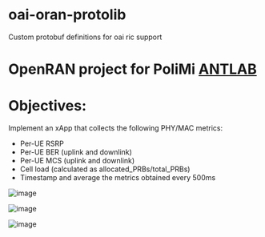 # oai-oran-protolib
Custom protobuf definitions for oai ric support

# OpenRAN project for PoliMi [ANTLAB](http://www.antlab.polimi.it/)

# Objectives:
Implement an xApp that collects the following PHY/MAC metrics:

*	Per-UE RSRP
*	Per-UE BER (uplink and downlink)
* Per-UE MCS (uplink and downlink)
*	Cell load (calculated as allocated_PRBs/total_PRBs)
* Timestamp and average the metrics obtained every 500ms

![image](https://github.com/Mattiabe98/oai-oran-protolib/assets/49247389/db81039a-7109-4ce2-9c66-70a83df71374)

![image](https://github.com/Mattiabe98/oai-oran-protolib/assets/49247389/00dd9c84-6a84-4c75-9f46-f64f2ba902f7)

![image](https://github.com/Mattiabe98/oai-oran-protolib/assets/49247389/1d1aa3ca-1e2e-4e5c-8d8f-990cebe1c9a2)
